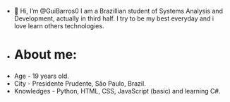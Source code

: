 - 👋 Hi, I’m @GuiBarros0
I am a Brazillian student of Systems Analysis and Development, actually in third half. I try to be my best everyday and i love learn others technologies.
- # About me: <h3>
- Age - 19 years old.
- City - Presidente Prudente, São Paulo, Brazil.
- Knowledges - Python, HTML, CSS, JavaScript (basic) and learning C#.

<!---
GuiBarros0/GuiBarros0 is a ✨ special ✨ repository because its `README.md` (this file) appears on your GitHub profile.
You can click the Preview link to take a look at your changes.
--->
